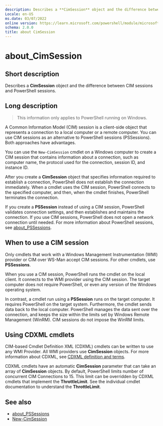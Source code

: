 ```yaml
---
description: Describes a **CimSession** object and the difference between CIM sessions and PowerShell sessions.
Locale: en-US
ms.date: 03/07/2022
online version: https://learn.microsoft.com/powershell/module/microsoft.powershell.core/about/about_cimsession?view=powershell-7&WT.mc_id=ps-gethelp
schema: 2.0.0
title: about CimSession
---
```

# about_CimSession

## Short description
Describes a **CimSession** object and the difference between CIM sessions and
PowerShell sessions.

## Long description

> This information only applies to PowerShell running on Windows.

A Common Information Model (CIM) session is a client-side object that
represents a connection to a local computer or a remote computer. You can use
CIM sessions as an alternative to PowerShell sessions (PSSessions). Both
approaches have advantages.

You can use the `New-CimSession` cmdlet on a Windows computer to create a CIM
session that contains information about a connection, such as computer name,
the protocol used for the connection, session ID, and instance ID.

After you create a **CimSession** object that specifies information required to
establish a connection, PowerShell does not establish the connection
immediately. When a cmdlet uses the CIM session, PowerShell connects to the
specified computer, and then, when the cmdlet finishes, PowerShell terminates
the connection.

If you create a **PSSession** instead of using a CIM session, PowerShell
validates connection settings, and then establishes and maintains the
connection. If you use CIM sessions, PowerShell does not open a network
connection until needed. For more information about PowerShell sessions, see
[about_PSSessions](about_PSSessions.md).

## When to use a CIM session

Only cmdlets that work with a Windows Management Instrumentation (WMI) provider
or CIM over WS-Man accept CIM sessions. For other cmdlets, use **PSSessions**.

When you use a CIM session, PowerShell runs the cmdlet on the local client. It
connects to the WMI provider using the CIM session. The target computer does
not require PowerShell, or even any version of the Windows operating system.

In contrast, a cmdlet run using a **PSSession** runs on the target computer.
It requires PowerShell on the target system. Furthermore, the cmdlet sends data
back to the local computer. PowerShell manages the data sent over the
connection, and keeps the size within the limits set by Windows Remote
Management (WinRM). CIM sessions do not impose the WinRM limits.

## Using CDXML cmdlets

CIM-based Cmdlet Definition XML (CDXML) cmdlets can be written to use any WMI
Provider. All WMI providers use **CimSession** objects. For more information
about CDXML, see [CDXML definition and terms](/previous-versions/windows/desktop/wmi_v2/cdxml-overview).

CDXML cmdlets have an automatic **CimSession** parameter that can take an array
of **CimSession** objects. By default, PowerShell limits number of concurrent
CIM Connections to 15. This limit can be overridden by CDXML cmdlets that
implement the **ThrottleLimit**. See the individual cmdlet documentation to
understand the **ThrottleLimit**.

## See also

- [about_PSSessions](about_PSSessions.md)
- [New-CimSession](xref:CimCmdlets.New-CimSession)
